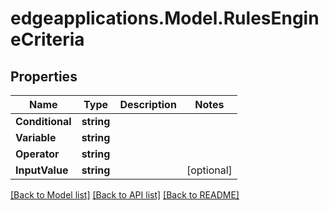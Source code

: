 # edgeapplications.Model.RulesEngineCriteria

## Properties

Name | Type | Description | Notes
------------ | ------------- | ------------- | -------------
**Conditional** | **string** |  | 
**Variable** | **string** |  | 
**Operator** | **string** |  | 
**InputValue** | **string** |  | [optional] 

[[Back to Model list]](../../README.md#documentation-for-models) [[Back to API list]](../../README.md#documentation-for-api-endpoints) [[Back to README]](../../README.md)

